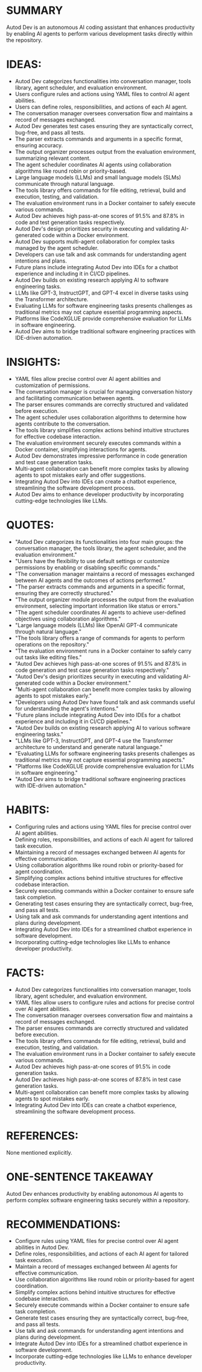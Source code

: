 # SUMMARY
Autod Dev is an autonomous AI coding assistant that enhances productivity by enabling AI agents to perform various development tasks directly within the repository.

# IDEAS:
- Autod Dev categorizes functionalities into conversation manager, tools library, agent scheduler, and evaluation environment.
- Users configure rules and actions using YAML files to control AI agent abilities.
- Users can define roles, responsibilities, and actions of each AI agent.
- The conversation manager oversees conversation flow and maintains a record of messages exchanged.
- Autod Dev generates test cases ensuring they are syntactically correct, bug-free, and pass all tests.
- The parser extracts commands and arguments in a specific format, ensuring accuracy.
- The output organizer processes output from the evaluation environment, summarizing relevant content.
- The agent scheduler coordinates AI agents using collaboration algorithms like round robin or priority-based.
- Large language models (LLMs) and small language models (SLMs) communicate through natural language.
- The tools library offers commands for file editing, retrieval, build and execution, testing, and validation.
- The evaluation environment runs in a Docker container to safely execute various commands.
- Autod Dev achieves high pass-at-one scores of 91.5% and 87.8% in code and test generation tasks respectively.
- Autod Dev's design prioritizes security in executing and validating AI-generated code within a Docker environment.
- Autod Dev supports multi-agent collaboration for complex tasks managed by the agent scheduler.
- Developers can use talk and ask commands for understanding agent intentions and plans.
- Future plans include integrating Autod Dev into IDEs for a chatbot experience and including it in CI/CD pipelines.
- Autod Dev builds on existing research applying AI to software engineering tasks.
- LLMs like GPT-3, InstructGPT, and GPT-4 excel in diverse tasks using the Transformer architecture.
- Evaluating LLMs for software engineering tasks presents challenges as traditional metrics may not capture essential programming aspects.
- Platforms like CodeXGLUE provide comprehensive evaluation for LLMs in software engineering.
- Autod Dev aims to bridge traditional software engineering practices with IDE-driven automation.

# INSIGHTS:
- YAML files allow precise control over AI agent abilities and customization of permissions.
- The conversation manager is crucial for managing conversation history and facilitating communication between agents.
- The parser ensures commands are correctly structured and validated before execution.
- The agent scheduler uses collaboration algorithms to determine how agents contribute to the conversation.
- The tools library simplifies complex actions behind intuitive structures for effective codebase interaction.
- The evaluation environment securely executes commands within a Docker container, simplifying interactions for agents.
- Autod Dev demonstrates impressive performance in code generation and test case generation tasks.
- Multi-agent collaboration can benefit more complex tasks by allowing agents to spot mistakes early and offer suggestions.
- Integrating Autod Dev into IDEs can create a chatbot experience, streamlining the software development process.
- Autod Dev aims to enhance developer productivity by incorporating cutting-edge technologies like LLMs.

# QUOTES:
- "Autod Dev categorizes its functionalities into four main groups: the conversation manager, the tools library, the agent scheduler, and the evaluation environment."
- "Users have the flexibility to use default settings or customize permissions by enabling or disabling specific commands."
- "The conversation manager maintains a record of messages exchanged between AI agents and the outcomes of actions performed."
- "The parser extracts commands and arguments in a specific format, ensuring they are correctly structured."
- "The output organizer module processes the output from the evaluation environment, selecting important information like status or errors."
- "The agent scheduler coordinates AI agents to achieve user-defined objectives using collaboration algorithms."
- "Large language models (LLMs) like OpenAI GPT-4 communicate through natural language."
- "The tools library offers a range of commands for agents to perform operations on the repository."
- "The evaluation environment runs in a Docker container to safely carry out tasks like editing files."
- "Autod Dev achieves high pass-at-one scores of 91.5% and 87.8% in code generation and test case generation tasks respectively."
- "Autod Dev's design prioritizes security in executing and validating AI-generated code within a Docker environment."
- "Multi-agent collaboration can benefit more complex tasks by allowing agents to spot mistakes early."
- "Developers using Autod Dev have found talk and ask commands useful for understanding the agent's intentions."
- "Future plans include integrating Autod Dev into IDEs for a chatbot experience and including it in CI/CD pipelines."
- "Autod Dev builds on existing research applying AI to various software engineering tasks."
- "LLMs like GPT-3, InstructGPT, and GPT-4 use the Transformer architecture to understand and generate natural language."
- "Evaluating LLMs for software engineering tasks presents challenges as traditional metrics may not capture essential programming aspects."
- "Platforms like CodeXGLUE provide comprehensive evaluation for LLMs in software engineering."
- "Autod Dev aims to bridge traditional software engineering practices with IDE-driven automation."

# HABITS:
- Configuring rules and actions using YAML files for precise control over AI agent abilities.
- Defining roles, responsibilities, and actions of each AI agent for tailored task execution.
- Maintaining a record of messages exchanged between AI agents for effective communication.
- Using collaboration algorithms like round robin or priority-based for agent coordination.
- Simplifying complex actions behind intuitive structures for effective codebase interaction.
- Securely executing commands within a Docker container to ensure safe task completion.
- Generating test cases ensuring they are syntactically correct, bug-free, and pass all tests.
- Using talk and ask commands for understanding agent intentions and plans during development.
- Integrating Autod Dev into IDEs for a streamlined chatbot experience in software development.
- Incorporating cutting-edge technologies like LLMs to enhance developer productivity.

# FACTS:
- Autod Dev categorizes functionalities into conversation manager, tools library, agent scheduler, and evaluation environment.
- YAML files allow users to configure rules and actions for precise control over AI agent abilities.
- The conversation manager oversees conversation flow and maintains a record of messages exchanged.
- The parser ensures commands are correctly structured and validated before execution.
- The tools library offers commands for file editing, retrieval, build and execution, testing, and validation.
- The evaluation environment runs in a Docker container to safely execute various commands.
- Autod Dev achieves high pass-at-one scores of 91.5% in code generation tasks.
- Autod Dev achieves high pass-at-one scores of 87.8% in test case generation tasks.
- Multi-agent collaboration can benefit more complex tasks by allowing agents to spot mistakes early.
- Integrating Autod Dev into IDEs can create a chatbot experience, streamlining the software development process.

# REFERENCES:
None mentioned explicitly.

# ONE-SENTENCE TAKEAWAY
Autod Dev enhances productivity by enabling autonomous AI agents to perform complex software engineering tasks securely within a repository.

# RECOMMENDATIONS:
- Configure rules using YAML files for precise control over AI agent abilities in Autod Dev.
- Define roles, responsibilities, and actions of each AI agent for tailored task execution.
- Maintain a record of messages exchanged between AI agents for effective communication.
- Use collaboration algorithms like round robin or priority-based for agent coordination.
- Simplify complex actions behind intuitive structures for effective codebase interaction.
- Securely execute commands within a Docker container to ensure safe task completion.
- Generate test cases ensuring they are syntactically correct, bug-free, and pass all tests.
- Use talk and ask commands for understanding agent intentions and plans during development.
- Integrate Autod Dev into IDEs for a streamlined chatbot experience in software development.
- Incorporate cutting-edge technologies like LLMs to enhance developer productivity.